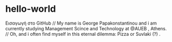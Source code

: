 # hello-world
Εισαγωγή στο GitHub
// My name is George Papakonstantinou and i am currently studying Management Scince and Technology at @AUEB , Athens.
// Oh, and i often find myself in this eternal dilemma: Pizza or Suvlaki (?) .
